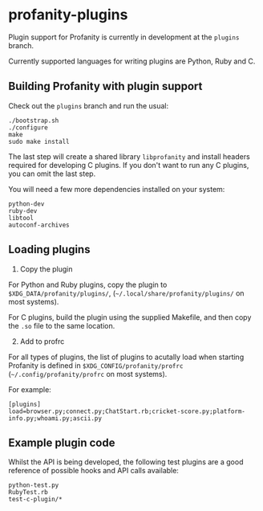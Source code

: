 profanity-plugins
=================

Plugin support for Profanity is currently in development at the `plugins` branch.

Currently supported languages for writing plugins are Python, Ruby and C.

Building Profanity with plugin support
--------------------------------------

Check out the `plugins` branch and run the usual:

```
./bootstrap.sh
./configure
make
sudo make install
```

The last step will create a shared library `libprofanity` and install headers required for developing C plugins.  If you don't want to run any C plugins, you can omit the last step.

You will need a few more dependencies installed on your system:

```
python-dev
ruby-dev
libtool
autoconf-archives
```

Loading plugins
---------------

1. Copy the plugin

For Python and Ruby plugins, copy the plugin to `$XDG_DATA/profanity/plugins/`, (`~/.local/share/profanity/plugins/` on most systems).

For C plugins, build the plugin using the supplied Makefile, and then copy the `.so` file to the same location.

2. Add to profrc

For all types of plugins, the list of plugins to acutally load when starting Profanity is defined in `$XDG_CONFIG/profanity/profrc` (`~/.config/profanity/profrc` on most systems).

For example:

```
[plugins]
load=browser.py;connect.py;ChatStart.rb;cricket-score.py;platform-info.py;whoami.py;ascii.py                   
```

Example plugin code
-------------------

Whilst the API is being developed, the following test plugins are a good reference of possible hooks and API calls available:

```
python-test.py
RubyTest.rb
test-c-plugin/*
```

